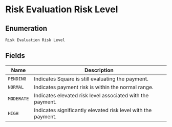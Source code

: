
# Risk Evaluation Risk Level

## Enumeration

`Risk Evaluation Risk Level`

## Fields

| Name | Description |
|  --- | --- |
| `PENDING` | Indicates Square is still evaluating the payment. |
| `NORMAL` | Indicates payment risk is within the normal range. |
| `MODERATE` | Indicates elevated risk level associated with the payment. |
| `HIGH` | Indicates significantly elevated risk level with the payment. |

